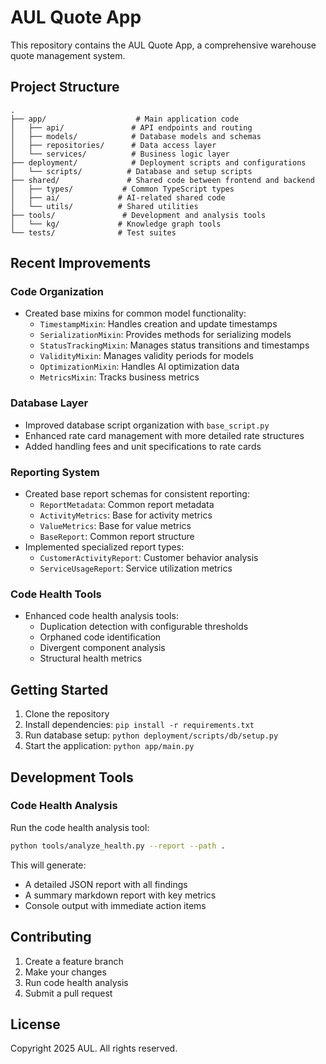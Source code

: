 # AUL Quote App

This repository contains the AUL Quote App, a comprehensive warehouse quote management system.

## Project Structure

```
.
├── app/                    # Main application code
│   ├── api/               # API endpoints and routing
│   ├── models/            # Database models and schemas
│   ├── repositories/      # Data access layer
│   └── services/          # Business logic layer
├── deployment/            # Deployment scripts and configurations
│   └── scripts/          # Database and setup scripts
├── shared/               # Shared code between frontend and backend
│   ├── types/           # Common TypeScript types
│   ├── ai/             # AI-related shared code
│   └── utils/          # Shared utilities
├── tools/               # Development and analysis tools
│   └── kg/             # Knowledge graph tools
└── tests/              # Test suites
```

## Recent Improvements

### Code Organization
- Created base mixins for common model functionality:
  - `TimestampMixin`: Handles creation and update timestamps
  - `SerializationMixin`: Provides methods for serializing models
  - `StatusTrackingMixin`: Manages status transitions and timestamps
  - `ValidityMixin`: Manages validity periods for models
  - `OptimizationMixin`: Handles AI optimization data
  - `MetricsMixin`: Tracks business metrics

### Database Layer
- Improved database script organization with `base_script.py`
- Enhanced rate card management with more detailed rate structures
- Added handling fees and unit specifications to rate cards

### Reporting System
- Created base report schemas for consistent reporting:
  - `ReportMetadata`: Common report metadata
  - `ActivityMetrics`: Base for activity metrics
  - `ValueMetrics`: Base for value metrics
  - `BaseReport`: Common report structure
- Implemented specialized report types:
  - `CustomerActivityReport`: Customer behavior analysis
  - `ServiceUsageReport`: Service utilization metrics

### Code Health Tools
- Enhanced code health analysis tools:
  - Duplication detection with configurable thresholds
  - Orphaned code identification
  - Divergent component analysis
  - Structural health metrics

## Getting Started

1. Clone the repository
2. Install dependencies: `pip install -r requirements.txt`
3. Run database setup: `python deployment/scripts/db/setup.py`
4. Start the application: `python app/main.py`

## Development Tools

### Code Health Analysis
Run the code health analysis tool:
```bash
python tools/analyze_health.py --report --path .
```

This will generate:
- A detailed JSON report with all findings
- A summary markdown report with key metrics
- Console output with immediate action items

## Contributing

1. Create a feature branch
2. Make your changes
3. Run code health analysis
4. Submit a pull request

## License

Copyright 2025 AUL. All rights reserved.
